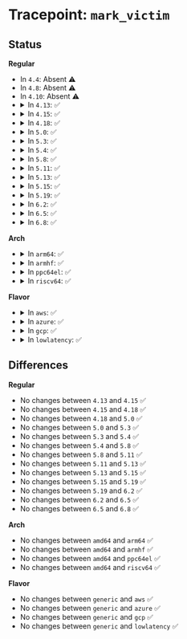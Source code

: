 # Tracepoint: <code>mark_victim</code>

## Status
<b>Regular</b>
<ul>
<li>
In <code>4.4</code>: Absent ⚠️
</li>
<li>
In <code>4.8</code>: Absent ⚠️
</li>
<li>
In <code>4.10</code>: Absent ⚠️
</li>
<li>
<details>
<summary>In <code>4.13</code>: ✅</summary>

Event:

```c
struct trace_event_raw_mark_victim {
    struct trace_entry ent;
    int pid;
    char __data[0];
};
```
Function:

```c
void trace_event_raw_event_mark_victim(void *__data, int pid);
```
</details>
</li>
<li>
<details>
<summary>In <code>4.15</code>: ✅</summary>

Event:

```c
struct trace_event_raw_mark_victim {
    struct trace_entry ent;
    int pid;
    char __data[0];
};
```
Function:

```c
void trace_event_raw_event_mark_victim(void *__data, int pid);
```
</details>
</li>
<li>
<details>
<summary>In <code>4.18</code>: ✅</summary>

Event:

```c
struct trace_event_raw_mark_victim {
    struct trace_entry ent;
    int pid;
    char __data[0];
};
```
Function:

```c
void trace_event_raw_event_mark_victim(void *__data, int pid);
```
</details>
</li>
<li>
<details>
<summary>In <code>5.0</code>: ✅</summary>

Event:

```c
struct trace_event_raw_mark_victim {
    struct trace_entry ent;
    int pid;
    char __data[0];
};
```
Function:

```c
void trace_event_raw_event_mark_victim(void *__data, int pid);
```
</details>
</li>
<li>
<details>
<summary>In <code>5.3</code>: ✅</summary>

Event:

```c
struct trace_event_raw_mark_victim {
    struct trace_entry ent;
    int pid;
    char __data[0];
};
```
Function:

```c
void trace_event_raw_event_mark_victim(void *__data, int pid);
```
</details>
</li>
<li>
<details>
<summary>In <code>5.4</code>: ✅</summary>

Event:

```c
struct trace_event_raw_mark_victim {
    struct trace_entry ent;
    int pid;
    char __data[0];
};
```
Function:

```c
void trace_event_raw_event_mark_victim(void *__data, int pid);
```
</details>
</li>
<li>
<details>
<summary>In <code>5.8</code>: ✅</summary>

Event:

```c
struct trace_event_raw_mark_victim {
    struct trace_entry ent;
    int pid;
    char __data[0];
};
```
Function:

```c
void trace_event_raw_event_mark_victim(void *__data, int pid);
```
</details>
</li>
<li>
<details>
<summary>In <code>5.11</code>: ✅</summary>

Event:

```c
struct trace_event_raw_mark_victim {
    struct trace_entry ent;
    int pid;
    char __data[0];
};
```
Function:

```c
void trace_event_raw_event_mark_victim(void *__data, int pid);
```
</details>
</li>
<li>
<details>
<summary>In <code>5.13</code>: ✅</summary>

Event:

```c
struct trace_event_raw_mark_victim {
    struct trace_entry ent;
    int pid;
    char __data[0];
};
```
Function:

```c
void trace_event_raw_event_mark_victim(void *__data, int pid);
```
</details>
</li>
<li>
<details>
<summary>In <code>5.15</code>: ✅</summary>

Event:

```c
struct trace_event_raw_mark_victim {
    struct trace_entry ent;
    int pid;
    char __data[0];
};
```
Function:

```c
void trace_event_raw_event_mark_victim(void *__data, int pid);
```
</details>
</li>
<li>
<details>
<summary>In <code>5.19</code>: ✅</summary>

Event:

```c
struct trace_event_raw_mark_victim {
    struct trace_entry ent;
    int pid;
    char __data[0];
};
```
Function:

```c
void trace_event_raw_event_mark_victim(void *__data, int pid);
```
</details>
</li>
<li>
<details>
<summary>In <code>6.2</code>: ✅</summary>

Event:

```c
struct trace_event_raw_mark_victim {
    struct trace_entry ent;
    int pid;
    char __data[0];
};
```
Function:

```c
void trace_event_raw_event_mark_victim(void *__data, int pid);
```
</details>
</li>
<li>
<details>
<summary>In <code>6.5</code>: ✅</summary>

Event:

```c
struct trace_event_raw_mark_victim {
    struct trace_entry ent;
    int pid;
    char __data[0];
};
```
Function:

```c
void trace_event_raw_event_mark_victim(void *__data, int pid);
```
</details>
</li>
<li>
<details>
<summary>In <code>6.8</code>: ✅</summary>

Event:

```c
struct trace_event_raw_mark_victim {
    struct trace_entry ent;
    int pid;
    char __data[0];
};
```
Function:

```c
void trace_event_raw_event_mark_victim(void *__data, int pid);
```
</details>
</li>
</ul>
<b>Arch</b>
<ul>
<li>
<details>
<summary>In <code>arm64</code>: ✅</summary>

Event:

```c
struct trace_event_raw_mark_victim {
    struct trace_entry ent;
    int pid;
    char __data[0];
};
```
Function:

```c
void trace_event_raw_event_mark_victim(void *__data, int pid);
```
</details>
</li>
<li>
<details>
<summary>In <code>armhf</code>: ✅</summary>

Event:

```c
struct trace_event_raw_mark_victim {
    struct trace_entry ent;
    int pid;
    char __data[0];
};
```
Function:

```c
void trace_event_raw_event_mark_victim(void *__data, int pid);
```
</details>
</li>
<li>
<details>
<summary>In <code>ppc64el</code>: ✅</summary>

Event:

```c
struct trace_event_raw_mark_victim {
    struct trace_entry ent;
    int pid;
    char __data[0];
};
```
Function:

```c
void trace_event_raw_event_mark_victim(void *__data, int pid);
```
</details>
</li>
<li>
<details>
<summary>In <code>riscv64</code>: ✅</summary>

Event:

```c
struct trace_event_raw_mark_victim {
    struct trace_entry ent;
    int pid;
    char __data[0];
};
```
Function:

```c
void trace_event_raw_event_mark_victim(void *__data, int pid);
```
</details>
</li>
</ul>
<b>Flavor</b>
<ul>
<li>
<details>
<summary>In <code>aws</code>: ✅</summary>

Event:

```c
struct trace_event_raw_mark_victim {
    struct trace_entry ent;
    int pid;
    char __data[0];
};
```
Function:

```c
void trace_event_raw_event_mark_victim(void *__data, int pid);
```
</details>
</li>
<li>
<details>
<summary>In <code>azure</code>: ✅</summary>

Event:

```c
struct trace_event_raw_mark_victim {
    struct trace_entry ent;
    int pid;
    char __data[0];
};
```
Function:

```c
void trace_event_raw_event_mark_victim(void *__data, int pid);
```
</details>
</li>
<li>
<details>
<summary>In <code>gcp</code>: ✅</summary>

Event:

```c
struct trace_event_raw_mark_victim {
    struct trace_entry ent;
    int pid;
    char __data[0];
};
```
Function:

```c
void trace_event_raw_event_mark_victim(void *__data, int pid);
```
</details>
</li>
<li>
<details>
<summary>In <code>lowlatency</code>: ✅</summary>

Event:

```c
struct trace_event_raw_mark_victim {
    struct trace_entry ent;
    int pid;
    char __data[0];
};
```
Function:

```c
void trace_event_raw_event_mark_victim(void *__data, int pid);
```
</details>
</li>
</ul>

## Differences
<b>Regular</b>
<ul>
<li>
No changes between <code>4.13</code> and <code>4.15</code> ✅
</li>
<li>
No changes between <code>4.15</code> and <code>4.18</code> ✅
</li>
<li>
No changes between <code>4.18</code> and <code>5.0</code> ✅
</li>
<li>
No changes between <code>5.0</code> and <code>5.3</code> ✅
</li>
<li>
No changes between <code>5.3</code> and <code>5.4</code> ✅
</li>
<li>
No changes between <code>5.4</code> and <code>5.8</code> ✅
</li>
<li>
No changes between <code>5.8</code> and <code>5.11</code> ✅
</li>
<li>
No changes between <code>5.11</code> and <code>5.13</code> ✅
</li>
<li>
No changes between <code>5.13</code> and <code>5.15</code> ✅
</li>
<li>
No changes between <code>5.15</code> and <code>5.19</code> ✅
</li>
<li>
No changes between <code>5.19</code> and <code>6.2</code> ✅
</li>
<li>
No changes between <code>6.2</code> and <code>6.5</code> ✅
</li>
<li>
No changes between <code>6.5</code> and <code>6.8</code> ✅
</li>
</ul>
<b>Arch</b>
<ul>
<li>
No changes between <code>amd64</code> and <code>arm64</code> ✅
</li>
<li>
No changes between <code>amd64</code> and <code>armhf</code> ✅
</li>
<li>
No changes between <code>amd64</code> and <code>ppc64el</code> ✅
</li>
<li>
No changes between <code>amd64</code> and <code>riscv64</code> ✅
</li>
</ul>
<b>Flavor</b>
<ul>
<li>
No changes between <code>generic</code> and <code>aws</code> ✅
</li>
<li>
No changes between <code>generic</code> and <code>azure</code> ✅
</li>
<li>
No changes between <code>generic</code> and <code>gcp</code> ✅
</li>
<li>
No changes between <code>generic</code> and <code>lowlatency</code> ✅
</li>
</ul>
